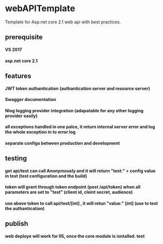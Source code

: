 # webAPITemplate
Template for Asp.net core 2.1 web api with best practices.

## prerequisite
#### VS 2017
#### asp.net core 2.1

## features
#### JWT token authantication (authantication server and resource server)
#### Swagger documentation 
#### Nlog logging provider integration (adapatable for any other logging provider easily)
#### all exceptions handled in one palce, it return internal server error and log the whole exception in to error log 
#### separate configs between production and development 

## testing
#### get api/test  can call Anonymously  and it will return "test:" + config value in test (test configuration and the build)
#### token will grant through token endpoint (post /api/token) when all parameters are set to "test" (client id, cleint secret, audience)
#### use above token to call api/test/[int]  , it will retun "value:" [int]  (use to test the authantication)

## publish
#### web deploye will work for IIS, once the core module is isntalled. test
